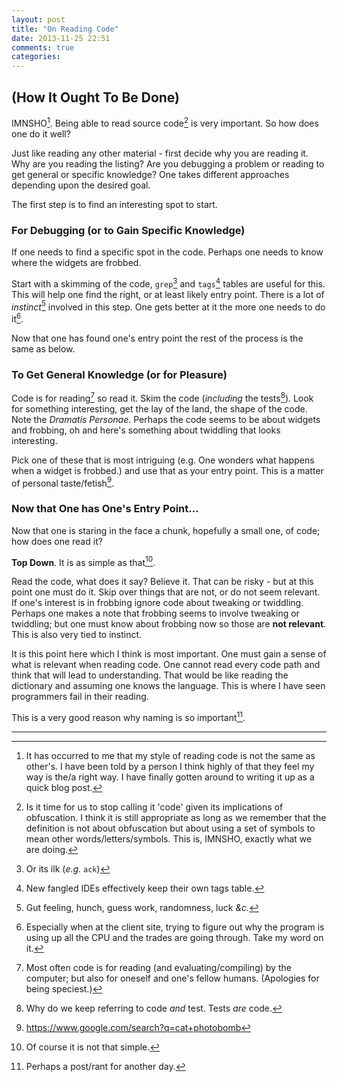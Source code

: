 ```yaml
---
layout: post
title: "On Reading Code"
date: 2013-11-25 22:51
comments: true
categories: 
---
```


## (How It Ought To Be Done) ##

IMNSHO[^1]. Being able to read source code[^2] is very important. So how does
one do it well? 

Just like reading any other material - first decide why you are reading it.
Why are you reading the listing? Are you debugging a problem or reading to get
general or specific knowledge? One takes different approaches depending upon
the desired goal.

The first step is to find an interesting spot to start.

### For Debugging (or to Gain Specific Knowledge) ###

If one needs to find a specific spot in the code. Perhaps one needs to know
where the widgets are frobbed. 

Start with a skimming of the code, `grep`[^3] and `tags`[^4] tables are useful
for this. This will help one find the right, or at least likely entry point.
There is a lot of *instinct*[^5] involved in this step. One gets better at it
the more one needs to do it[^6].

Now that one has found one's entry point the rest of the process is the same
as below.

### To Get General Knowledge (or for Pleasure) ###

Code is for reading[^7] so read it. Skim the code (*including* the tests[^8]).
Look for something interesting, get the lay of the land, the shape of the
code. Note the *Dramatis Personae*. Perhaps the code seems to be about widgets
and frobbing, oh and here's something about twiddling that looks interesting.

Pick one of these that is most intriguing (e.g. One wonders what happens when
a widget is frobbed.) and use that as your entry point. This is a matter of
personal taste/fetish[^9].

### Now that One has One's Entry Point... ###

Now that one is staring in the face a chunk, hopefully a small one, of code;
how does one read it?

**Top Down**. It is as simple as that[^10].

Read the code, what does it say? Believe it. That can be risky - but at this
point one must do it. Skip over things that are not, or do not seem relevant.
If one's interest is in frobbing ignore code about tweaking or twiddling.
Perhaps one makes a note that frobbing seems to involve tweaking or twiddling;
but one must know about frobbing now so those are **not relevant**. This is
also very tied to instinct.

It is this point here which I think is most important. One must gain a sense
of what is relevant when reading code. One cannot read every code path and
think that will lead to understanding. That would be like reading the
dictionary and assuming one knows the language. This is where I have seen
programmers fail in their reading.

This is a very good reason why naming is so important[^11].

---

[^1]: It has occurred to me that my style of reading code is not the same as
    other's. I have been told by a person I think highly of that they feel my 
    way is the/a right way. I have finally gotten around to writing it up as a 
    quick blog post.

[^2]: Is it time for us to stop calling it 'code' given its implications of
    obfuscation. I think it is still appropriate as long as we remember that 
    the definition is not about obfuscation but about using a set of symbols 
    to mean other words/letters/symbols. This is, IMNSHO, exactly what we are 
    doing. 

[^3]: Or its ilk (*e.g.* `ack`) 

[^4]: New fangled IDEs effectively keep their own tags table.

[^5]: Gut feeling, hunch, guess work, randomness, luck *&c.*

[^6]: Especially when at the client site, trying to figure out why the program
    is using up all the CPU and the trades are going through. Take my word on 
    it.

[^7]: Most often code is for reading (and evaluating/compiling) by the
    computer; but also for oneself and one's fellow humans. (Apologies for
    being speciest.)

[^8]: Why do we keep referring to code *and* test. Tests *are* code.

[^9]: https://www.google.com/search?q=cat+photobomb

[^10]: Of course it is not that simple.

[^11]: Perhaps a post/rant for another day.
